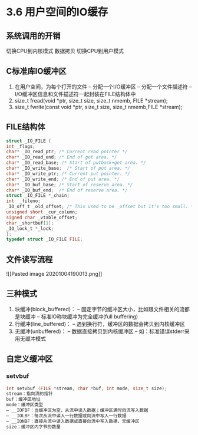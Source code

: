 # 3.6 用户空间的IO缓存
## 系统调用的开销
切换CPU到内核模式
数据拷贝
切换CPU到用户模式
## C标准库IO缓冲区
1. 在用户空间，为每个打开的文件
– 分配一个I/O缓冲区
– 分配一个文件描述符
– I/O缓冲区信息和文件描述符一起封装在FILE结构体中
2. size_t fread(void *ptr, size_t size, size_t nmemb, FILE *stream);
3.  size_t fwrite(const void *ptr, size_t size, size_t nmemb,FILE *stream);

## FILE结构体
```c
struct _IO_FILE {
int _flags; 
char* _IO_read_ptr; /* Current read pointer */
char* _IO_read_end; /* End of get area. */
char* _IO_read_base; /* Start of putback+get area. */
char* _IO_write_base;  /* Start of put area. */
char* _IO_write_ptr; /* Current put pointer. */
char* _IO_write_end; /* End of put area. */
char* _IO_buf_base; /* Start of reserve area. */
char* _IO_buf_end;  /* End of reserve area. */
struct _IO_FILE *_chain;
int  _fileno;
_IO_off_t _old_offset; /* This used to be _offset but it's too small. */
unsigned short _cur_column;
signed char _vtable_offset;
char _shortbuf[1];
_IO_lock_t *_lock;
};
typedef struct _IO_FILE FILE;
```

## 文件读写流程
![[Pasted image 20201004190013.png]]

## 三种模式
1. 块缓冲(block_buffered)：
– 固定字节的缓冲区大小，比如跟文件相关的流都是块缓冲
– 标准IO称块缓冲为完全缓冲(full buffering)
2. 行缓冲(line_buffered)：
– 遇到换行符，缓冲区的数据会拷贝到内核缓冲区
3. 无缓冲(unbuffered)：
– 数据直接拷贝到内核缓冲区
– 如：标准错误stderr采用无缓冲模式

## 自定义缓冲区
### setvbuf
```c
int setvbuf (FILE *stream, char *buf, int mode, size_t size);
stream：指向流的指针
buf：缓冲区地址
mode：缓冲区类型
– __IOFBF：当缓冲区为空，从流中读入数据；缓冲区满时向流写入数据
– __IOLBF：每次从流中读入一行数据或向流中写入一行数据
– __IONBF：直接从流中读入数据或直接向流中写入数据，无缓冲区
size：缓冲区内字节的数量
```
